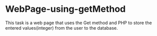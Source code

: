 # WebPage-using-getMethod
This task is a web page that uses the Get method and PHP  to store the entered values(integer) from the user to the database.
